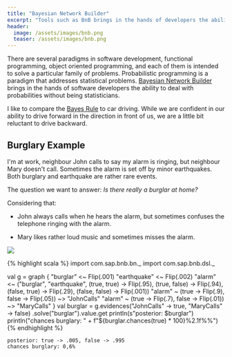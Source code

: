 ```yaml
---
title: "Bayesian Network Builder"
excerpt: "Tools such as BnB brings in the hands of developers the ability to infer probabilities in software applications without being professional statisticians."
header:
  image: /assets/images/bnb.png
  teaser: /assets/images/bnb.png
---
```

There are several paradigms in software development, functional programming, object oriented programming, and each of them is intended to solve a particular family of problems. Probabilistic programming is a paradigm that addresses statistical problems. [Bayesian Network Builder](https://github.com/sap/bayesian-network-builder) brings in the hands of software developers the ability to deal with probabilities without being statisticians.

I like to compare the [Bayes Rule](/tags#bayes) to car driving. While we are confident in our ability to drive forward in the direction in front of us, we are a little bit reluctant to drive backward.

## Burglary Example

I'm at work, neighbour John calls to say my alarm is ringing, but neighbour Mary doesn't call. Sometimes the alarm is set off by minor earthquakes. Both burglary and earthquake are rather rare events.

The question we want to answer: _Is there really a burglar at home?_

Considering that:

- John always calls when he hears the alarm, but sometimes confuses the telephone ringing with the alarm.

- Mary likes rather loud music and sometimes misses the alarm.

![](https://raw.githubusercontent.com/SAP/bayesian-network-builder/master/docs/alarm.png)

{% highlight scala %}
import com.sap.bnb.bn._
import com.sap.bnb.dsl._

val g = graph {
 "burglar" <~ Flip(.001)
 "earthquake" <~ Flip(.002)
 "alarm" <~ ("burglar", "earthquake",
     (true, true) -> Flip(.95),
     (true, false) -> Flip(.94),
     (false, true) -> Flip(.29),
     (false, false) -> Flip(.001))
  "alarm" ~ (true -> Flip(.9), false -> Flip(.05)) ~> "JohnCalls"
  "alarm" ~ (true -> Flip(.7), false -> Flip(.01)) ~> "MaryCalls"
}
val burglar = g.evidences("JohnCalls" -> true, "MaryCalls" -> false)
      .solve("burglar").value.get
println(s"posterior: $burglar")
println("chances burglary: " + f"${burglar.chances(true) * 100}%2.1f%%")
{% endhighlight %}
```
posterior: true -> .005, false -> .995
chances burglary: 0,6%
```
